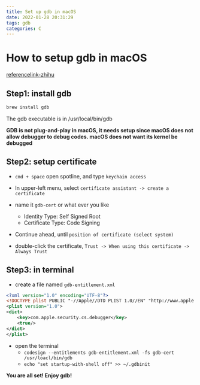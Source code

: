 ```yaml
---
title: Set up gdb in macOS
date: 2022-01-28 20:31:29
tags: gdb
categories: C 
---
```


# How to setup gdb in macOS
[referencelink-zhihu](https://zhuanlan.zhihu.com/p/68398728)

## Step1: install gdb
```sh
brew install gdb
```

The gdb executable is in /usr/local/bin/gdb

**GDB is not plug-and-play in macOS, it needs setup since macOS does not allow debugger to debug codes. macOS does not want its kernel be debugged**

## Step2: setup certificate

* `cmd + space` open spotline, and type `keychain access`

* In upper-left menu, select `certificate assistant -> create a certificate`
* name it `gdb-cert` or what ever you like
  * Identity Type: Self Signed Root
  * Certificate Type: Code Signing
* Continue ahead, until `position of certificate (select system)`
* double-click the certificate, `Trust -> When using this certificate -> Always Trust`

## Step3: in terminal

* create a file named `gdb-entitlement.xml`

```xml
<?xml version="1.0" encoding="UTF-8"?>
<!DOCTYPE plist PUBLIC "-//Apple//DTD PLIST 1.0//EN" "http://www.apple.com/DTDs/PropertyList-1.0.dtd">
<plist version="1.0">
<dict>
    <key>com.apple.security.cs.debugger</key>
    <true/>
</dict>
</plist>
```

* open the terminal
  * `codesign --entitlements gdb-entitlement.xml -fs gdb-cert /usr/loacl/bin/gdb`
  * `echo "set startup-with-shell off" >> ~/.gdbinit`

**You are all set! Enjoy gdb!**